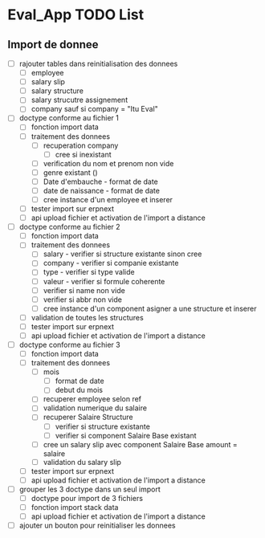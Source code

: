 # Eval_App TODO List

## Import de donnee

- [ ] rajouter tables dans reinitialisation des donnees
  - [ ] employee
  - [ ] salary slip
  - [ ] salary structure
  - [ ] salary strucutre assignement
  - [ ] company sauf si company = "Itu Eval"
- [ ] doctype conforme au fichier 1
  - [ ] fonction import data
  - [ ] traitement des donnees
    - [ ] recuperation company
      - [ ] cree si inexistant
    - [ ] verification du nom et prenom non vide
    - [ ] genre existant ()
    - [ ] Date d'embauche - format de date
    - [ ] date de naissance - format de date
    - [ ] cree instance d'un employee et inserer
  - [ ] tester import sur erpnext
  - [ ] api upload fichier et activation de l'import a distance
- [ ] doctype conforme au fichier 2
  - [ ] fonction import data
  - [ ] traitement des donnees
    - [ ] salary - verifier si structure existante sinon cree
    - [ ] company - verifier si companie existante
    - [ ] type - verifier si type valide
    - [ ] valeur - verifier si formule coherente
    - [ ] verifier si name non vide
    - [ ] verifier si abbr non vide
    - [ ] cree instance d'un component asigner a une structure et inserer
  - [ ] validation de toutes les structures
  - [ ] tester import sur erpnext
  - [ ] api upload fichier et activation de l'import a distance

- [ ] doctype conforme au fichier 3
  - [ ] fonction import data
  - [ ] traitement des donnees
    - [ ] mois
      - [ ] format de date
      - [ ] debut du mois
    - [ ] recuperer employee selon ref
    - [ ] validation numerique du salaire
    - [ ] recuperer Salaire Structure
      - [ ] verifier si structure existante
      - [ ] verifier si component Salaire Base existant
    - [ ] cree un salary slip avec component Salaire Base amount = salaire
    - [ ] validation du salary slip
  - [ ] tester import sur erpnext
  - [ ] api upload fichier et activation de l'import a distance

- [ ] grouper les 3 doctype dans un seul import
  - [ ] doctype pour import de 3 fichiers
  - [ ] fonction import stack data
  - [ ] api upload fichier et activation de l'import a distance
- [ ] ajouter un bouton pour reinitialiser les donnees
